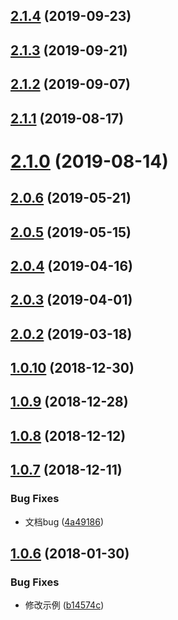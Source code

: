 <a name="2.1.4"></a>
## [2.1.4](https://github.com/tinper-bee/bee-tabs/compare/v2.1.3...v2.1.4) (2019-09-23)



<a name="2.1.3"></a>
## [2.1.3](https://github.com/tinper-bee/bee-tabs/compare/v2.1.2...v2.1.3) (2019-09-21)



<a name="2.1.2"></a>
## [2.1.2](https://github.com/tinper-bee/bee-tabs/compare/v2.1.1...v2.1.2) (2019-09-07)



<a name="2.1.1"></a>
## [2.1.1](https://github.com/tinper-bee/bee-tabs/compare/v2.1.0...v2.1.1) (2019-08-17)



<a name="2.1.0"></a>
# [2.1.0](https://github.com/tinper-bee/bee-tabs/compare/v2.0.6...v2.1.0) (2019-08-14)



<a name="2.0.6"></a>
## [2.0.6](https://github.com/tinper-bee/bee-tabs/compare/v2.0.5...v2.0.6) (2019-05-21)



<a name="2.0.5"></a>
## [2.0.5](https://github.com/tinper-bee/bee-tabs/compare/v2.0.4...v2.0.5) (2019-05-15)



<a name="2.0.4"></a>
## [2.0.4](https://github.com/tinper-bee/bee-tabs/compare/v2.0.3...v2.0.4) (2019-04-16)



<a name="2.0.3"></a>
## [2.0.3](https://github.com/tinper-bee/bee-tabs/compare/v2.0.2...v2.0.3) (2019-04-01)



<a name="2.0.2"></a>
## [2.0.2](https://github.com/tinper-bee/bee-tabs/compare/v1.0.10...v2.0.2) (2019-03-18)



<a name="1.0.10"></a>
## [1.0.10](https://github.com/tinper-bee/bee-tabs/compare/v1.0.9...v1.0.10) (2018-12-30)



<a name="1.0.9"></a>
## [1.0.9](https://github.com/tinper-bee/bee-tabs/compare/v1.0.8...v1.0.9) (2018-12-28)



<a name="1.0.8"></a>
## [1.0.8](https://github.com/tinper-bee/bee-tabs/compare/v1.0.7...v1.0.8) (2018-12-12)



<a name="1.0.7"></a>
## [1.0.7](https://github.com/tinper-bee/bee-tabs/compare/v1.0.6...v1.0.7) (2018-12-11)


### Bug Fixes

* 文档bug ([4a49186](https://github.com/tinper-bee/bee-tabs/commit/4a49186))



<a name="1.0.6"></a>
## [1.0.6](https://github.com/tinper-bee/bee-tabs/compare/b14574c...v1.0.6) (2018-01-30)


### Bug Fixes

* 修改示例 ([b14574c](https://github.com/tinper-bee/bee-tabs/commit/b14574c))




